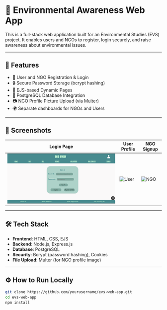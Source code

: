 # 🌱 Environmental Awareness Web App

This is a full-stack web application built for an Environmental Studies (EVS) project. It enables users and NGOs to register, login securely, and raise awareness about environmental issues.

---

## 🚀 Features

- 👥 User and NGO Registration & Login
- 🔒 Secure Password Storage (bcrypt hashing)
- 📄 EJS-based Dynamic Pages
- 🧮 PostgreSQL Database Integration
- 📷 NGO Profile Picture Upload (via Multer)
- 🌍 Separate dashboards for NGOs and Users

---

## 📸 Screenshots

<!-- Add your actual screenshots in the `screenshots/` folder and update the paths -->

| Login Page | User Profile | NGO Signup |
|------------|--------------|------------|
| ![Login](screenshots/signin_page.png) | ![User](screenshots/user_register.png) | ![NGO](screenshots/ngo_register.png) |

---

## 🛠️ Tech Stack

- **Frontend**: HTML, CSS, EJS
- **Backend**: Node.js, Express.js
- **Database**: PostgreSQL
- **Security**: Bcrypt (password hashing), Cookies
- **File Upload**: Multer (for NGO profile image)

---

## ⚙️ How to Run Locally

```bash
git clone https://github.com/yourusername/evs-web-app.git
cd evs-web-app
npm install
